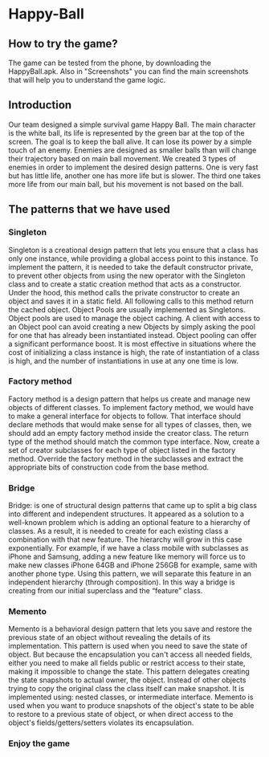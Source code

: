 # Happy-Ball

## How to try the game? 
The game can be tested from the phone, by downloading the HappyBall.apk. Also in "Screenshots" you can find the main screenshots that will help you to understand the game logic. 

## Introduction
Our team designed a simple survival game Happy Ball. The main character is the white ball, its life is represented by the green bar at the top of the screen. The goal is to keep the ball alive. It can lose its power by a simple touch of an enemy. Enemies are designed as smaller balls than will change their trajectory based on main ball movement. 
We created 3 types of enemies in order to implement the desired design patterns. One is very fast but has little life, another one has more life but is slower. The third one takes more life from our main ball, but his movement is not based on the ball.


## The patterns that we have used 
### Singleton
Singleton is a creational design pattern that lets you ensure that a class has only one instance, while providing a global access point to this instance. To implement the pattern, it is needed to take the default constructor private, to prevent other objects from using the new operator with the Singleton class and to create a static creation method that acts as a constructor. Under the hood, this method calls the private constructor to create an object and saves it in a static field. All following calls to this method return the cached object. Object Pools are usually implemented as Singletons. Object pools are used to manage the object caching. A client with access to an Object pool can avoid creating a new Objects by simply asking the pool for one that has already been instantiated instead.  Object pooling can offer a significant performance boost. It is most effective in situations where the cost of initializing a class instance is high, the rate of instantiation of a class is high, and the number of instantiations in use at any one time is low.

### Factory method
Factory method is a design pattern that helps us create and manage new objects of different classes. To implement factory method, we would have to make a general interface for objects to follow. That interface should declare methods that would make sense for all types of classes, then, we should add an empty factory method inside the creator class. The return type of the method should match the common type interface. Now, create a set of creator subclasses for each type of object listed in the factory method. Override the factory method in the subclasses and extract the appropriate bits of construction code from the base method. 

### Bridge
Bridge: is one of structural design patterns that came up to split a big class into different and independent structures. It appeared as a solution to a well-known problem which is adding an optional feature to a hierarchy of classes. As a result, it is needed to create for each existing class a combination with that new feature. The hierarchy will grow in this case exponentially. For example, if we have a class mobile with subclasses as iPhone and Samsung, adding a new feature like memory will force us to make new classes iPhone 64GB and iPhone 256GB for example, same with another phone type. Using this pattern, we will separate this feature in an independent hierarchy (through composition). In this way a bridge is creating from our initial superclass and the “feature” class.

### Memento
Memento is a behavioral design pattern that lets you save and restore the previous state of an object without revealing the details of its implementation. This pattern is used when you need to save the state of object. But because the encapsulation you can't access all needed fields, either you need to make all fields public or restrict access to their state, making it impossible to change the state. This pattern delegates creating the state snapshots to actual owner, the object. Instead of other objects trying to copy the original class the class itself can make snapshot. It is implemented using: nested classes, or intermediate interface. Memento is used when you want to produce snapshots of the object's state to be able to restore to a previous state of object, or when direct access to the object's fields/getters/setters violates its encapsulation.

### Enjoy the game
